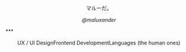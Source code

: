 <p align="center">マルーだ。</p>
<p align="center"><em>@maluxander</em></p>
***
<p align="center"><span>UX / UI Design</span><span>Frontend Development</span><span>Languages (the human ones)</span></p>
